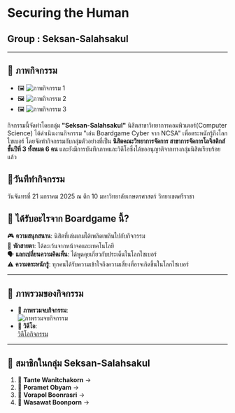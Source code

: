 # Securing the Human
## Group : Seksan-Salahsakul

---

## **🌟 ภาพกิจกรรม**  
- 🖼️ ![ภาพกิจกรรม 1](path/to/image1.jpg)  
- 🖼️ ![ภาพกิจกรรม 2](path/to/image2.jpg)  
- 🖼️ ![ภาพกิจกรรม 3](path/to/image3.jpg)  

กิจกรรมนี้จัดทำโดยกลุ่ม **"Seksan-Salahsakul"** นิสิตสาขาวิทยาการคอมพิวเตอร์(Computer Science) ได้ดำเนินงานกิจกรรม "เล่น Boardgame Cyber จาก NCSA" เพื่อตระหนักรู้ถึงโลกไซเบอร์
โดยจัดทำกิจกรรมกับกลุ่มตัวอย่างที่เป็น **นิสิตคณะวิทยาการจัดการ สาขาการจัดการโลจิสติกส์ ชั้นปีที่ 3 ทั้งหมด 6 คน** และยังมีการบันทึกภาพและวิดีโอซึ่งได้ขออนุญาติจากทางกลุ่มนิสิตเรียบร้อยแล้ว

## 📅วันทีทำกิจกรรม
วันจันทรที่ 21 มกราคม 2025 ณ ตึก 10 มหาวิทยาลัยเกษตรศาสตร์ วิทยาเขตศรีราชา

## **📖 ได้รับอะไรจาก Boardgame นี้?**  
🎮 **ความสนุกสนาน**: นิสิตที่เล่นเกมได้เพลิดเพลินไปกับกิจกรรม  
📴 **พักสายตา**: ได้ละเว้นจากหน้าจอและเทคโนโลยี  
🗣️ **แลกเปลี่ยนความคิดเห็น**: ได้พูดคุยเกี่ยวกับประเด็นในโลกไซเบอร์  
⚠️ **ความตระหนักรู้**: ทุกคนได้รับความเข้าใจถึงความเสี่ยงที่อาจเกิดขึ้นในโลกไซเบอร์  

---

## **🌈 ภาพรวมของกิจกรรม**  
- **📸 ภาพรวมจบกิจกรรม**:  
  ![ภาพรวมจบกิจกรรม](path/to/summary_image.jpg)  
- **🎥 วิดีโอ**:  
  [วิดีโอกิจกรรม](path/to/video.mp4)  

---
## **👥 สมาชิกในกลุ่ม Seksan-Salahsakul**  
1. 🌟 **Tante Wanitchakorn** →  
2. 🌟 **Poramet Obyam** →  
3. 🌟 **Vorapol Boonrasri** →  
4. 🌟 **Wasawat Boonporn** →  

